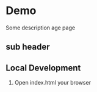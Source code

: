 # Demo 
Some description
age page

 ## sub header



 ## Local Development
1. Open index.html your browser